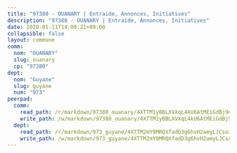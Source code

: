 ```yaml
---
title: "97380 - OUANARY | Entraide, Annonces, Initiatives"
description: "97380 - OUANARY | Entraide, Annonces, Initiatives"
date: 2020-01-11T14:09:21+09:00
collapsible: false
layout: commune
comm:
  nom: "OUANARY"
  slug: ouanary
  cp: "97380"
dept:
  nom: "Guyane"
  slug: guyane
  num: "973"
peerpad:
  comm:
    read_path: /r/markdown/97380_ouanary/4XTTM1yBBLXVXqL4kU6AtMEiGdBj9nvVXjrF2LBhTUVT3a2C8
    write_path: /w/markdown/97380_ouanary/4XTTM1yBBLXVXqL4kU6AtMEiGdBj9nvVXjrF2LBhTUVT3a2C8-K3TgUWGprjX4gWzrr7WvJxDSZCR1NkdtsTTTDNFiP4TJbXarq5ZKtmikyJX73W1Vq3VS6yAnRHADczgpcYHzuKvfGT5GPMuXwKvBJRpTawkAuGKfU14irBW6W4aXNvXnohBwuB3N
  dept:
    read_path: /r/markdown/973_guyane/4XTTM2mY9MRQXfadD3g6hvH2amyLJCsoinYGcPs3moq9GpTwc
    write_path: /w/markdown/973_guyane/4XTTM2mY9MRQXfadD3g6hvH2amyLJCsoinYGcPs3moq9GpTwc-K3TgTgNFrGYQL7RzdiUs2G5kz5wznH8a7V3hvZcSXNRKvSbg2tsbecC3Je5R7hpbbDk7dogAkEsJV5SFg7UEJUHx8Fogpcmn5vubMjKA1FgiKo3tE8H7NRgUs3M6tfhzyxkWCUs8
---
```


